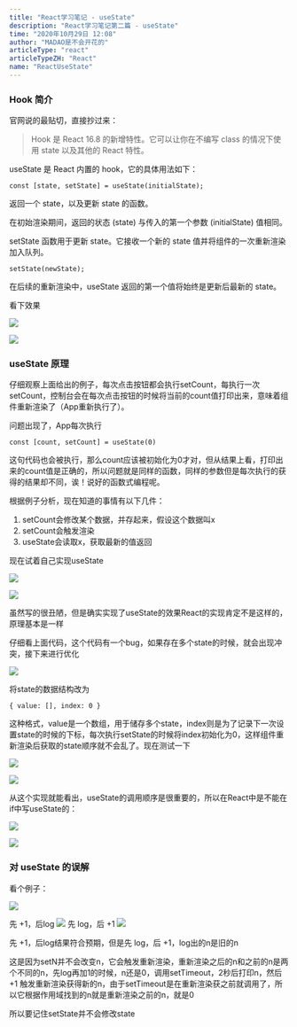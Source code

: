 ```yaml
---
title: "React学习笔记 - useState"
description: "React学习笔记第二篇 - useState"
time: "2020年10月29日 12:08"
author: "MADAO是不会开花的"
articleType: "react"
articleTypeZH: "React"
name: "ReactUseState"
---
```


### Hook 简介

官网说的最贴切，直接抄过来：

> Hook 是 React 16.8 的新增特性。它可以让你在不编写 class 的情况下使用 state 以及其他的 React 特性。

useState 是 React 内置的 hook，它的具体用法如下：

```
const [state, setState] = useState(initialState);
```
返回一个 state，以及更新 state 的函数。

在初始渲染期间，返回的状态 (state) 与传入的第一个参数 (initialState) 值相同。

setState 函数用于更新 state。它接收一个新的 state 值并将组件的一次重新渲染加入队列。

```
setState(newState);
```

在后续的重新渲染中，useState 返回的第一个值将始终是更新后最新的 state。

看下效果

![](/caisr.github.io/articlesImages/react/useState/code.png)

![](/caisr.github.io/articlesImages/react/useState/image.png)

### useState 原理

仔细观察上面给出的例子，每次点击按钮都会执行setCount，每执行一次setCount，控制台会在每次点击按钮的时候将当前的count值打印出来，意味着组件重新渲染了（App重新执行了）。

问题出现了，App每次执行
```
const [count, setCount] = useState(0)
```
这句代码也会被执行，那么count应该被初始化为0才对，但从结果上看，打印出来的count值是正确的，所以问题就是同样的函数，同样的参数但是每次执行的获得的结果却不同，诶！说好的函数式编程呢。

根据例子分析，现在知道的事情有以下几件：
1. setCount会修改某个数据，并存起来，假设这个数据叫x
2. setCount会触发渲染
3. useState会读取x，获取最新的值返回

现在试着自己实现useState

![](/caisr.github.io/articlesImages/react/useState/code1.png)

![](/caisr.github.io/articlesImages/react/useState/image1.png)

虽然写的很丑陋，但是确实实现了useState的效果React的实现肯定不是这样的，原理基本是一样

仔细看上面代码，这个代码有一个bug，如果存在多个state的时候，就会出现冲突，接下来进行优化

![](/caisr.github.io/articlesImages/react/useState/code2.png)

将state的数据结构改为
```
{ value: [], index: 0 }
```
这种格式，value是一个数组，用于储存多个state，index则是为了记录下一次设置state的时候的下标，每次执行setState的时候将index初始化为0，这样组件重新渲染后获取的state顺序就不会乱了。现在测试一下

![](/caisr.github.io/articlesImages/react/useState/code3.png)

![](/caisr.github.io/articlesImages/react/useState/image2.png)

从这个实现就能看出，useState的调用顺序是很重要的，所以在React中是不能在if中写useState的：

![](/caisr.github.io/articlesImages/react/useState/code4.png)

![](/caisr.github.io/articlesImages/react/useState/image3.png)

### 对 useState 的误解

看个例子：

![](/caisr.github.io/articlesImages/react/useState/code5.png)

先 +1，后log
![](/caisr.github.io/articlesImages/react/useState/image4.png)
先 log，后 +1
![](/caisr.github.io/articlesImages/react/useState/image5.png)

先 +1，后log结果符合预期，但是先 log，后 +1，log出的n是旧的n

这是因为setN并不会改变n，它会触发重新渲染，重新渲染之后的n和之前的n是两个不同的n，先log再加1的时候，n还是0，调用setTimeout，2秒后打印n，然后 +1 触发重新渲染获得新的n，由于setTimeout是在重新渲染获之前就调用了，所以它根据作用域找到的n就是重新渲染之前的n，就是0

所以要记住setState并不会修改state
